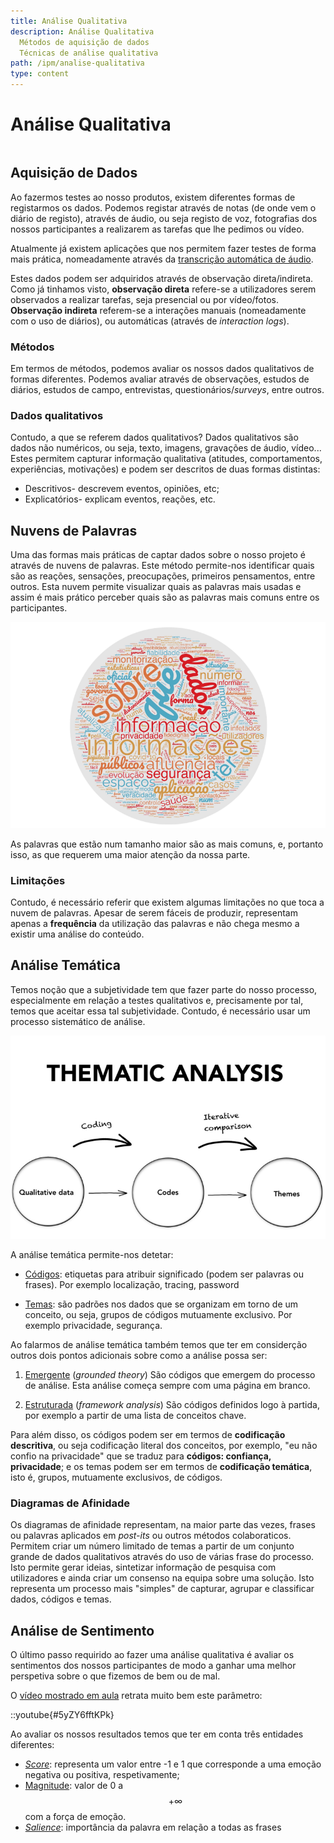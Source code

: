 ```yaml
---
title: Análise Qualitativa
description: Análise Qualitativa
  Métodos de aquisição de dados
  Técnicas de análise qualitativa
path: /ipm/analise-qualitativa
type: content
---
```


# Análise Qualitativa

```toc

```

## Aquisição de Dados

Ao fazermos testes ao nosso produtos, existem diferentes formas de registarmos os dados. Podemos registar através de notas (de onde vem o diário de registo), através de áudio, ou seja registo de voz, fotografias dos nossos participantes a realizarem as tarefas que lhe pedimos ou vídeo.

Atualmente já existem aplicações que nos permitem fazer testes de forma mais prática, nomeadamente através da [transcrição automática de áudio](color:pink).

Estes dados podem ser adquiridos através de observação direta/indireta. Como já tinhamos visto, **observação direta** refere-se a utilizadores serem observados a realizar tarefas, seja presencial ou por vídeo/fotos. **Observação indireta** referem-se a interações manuais (nomeadamente com o uso de diários), ou automáticas (através de _interaction logs_).

### Métodos

Em termos de métodos, podemos avaliar os nossos dados qualitativos de formas diferentes. Podemos avaliar através de observações, estudos de diários, estudos de campo, entrevistas, questionários/_surveys_, entre outros.

### Dados qualitativos

Contudo, a que se referem dados qualitativos? Dados qualitativos são dados não numéricos, ou seja, texto, imagens, gravações de áudio, vídeo... Estes permitem capturar informação qualitativa (atitudes, comportamentos, experiências, motivações) e podem ser descritos de duas formas distintas:

- Descritivos- descrevem eventos, opiniões, etc;
- Explicatórios- explicam eventos, reações, etc.

## Nuvens de Palavras

Uma das formas mais práticas de captar dados sobre o nosso projeto é através de nuvens de palavras. Este método permite-nos identificar quais são as reações, sensações, preocupações, primeiros pensamentos, entre outros. Esta nuvem permite visualizar quais as palavras mais usadas e assim é mais prático perceber quais são as palavras mais comuns entre os participantes.

![Nuvem de palavras](./assets/0007-nuvem-de-palavras.png#dark=4)

As palavras que estão num tamanho maior são as mais comuns, e, portanto isso, as que requerem uma maior atenção da nossa parte.

### Limitações

Contudo, é necessário referir que existem algumas limitações no que toca a nuvem de palavras. Apesar de serem fáceis de produzir, representam apenas a **frequência** da utilização das palavras e não chega mesmo a existir uma análise do conteúdo.

## Análise Temática

Temos noção que a subjetividade tem que fazer parte do nosso processo, especialmente em relação a testes qualitativos e, precisamente por tal, temos que aceitar essa tal subjetividade. Contudo, é necessário usar um processo sistemático de análise.

![Análise temática](./assets/0007-analise-tematica.png#dark=3)

A análise temática permite-nos detetar:

- [Códigos](color:pink): etiquetas para atribuir significado (podem ser palavras ou frases). Por exemplo localização, tracing, password

- [Temas](color:pink): são padrões nos dados que se organizam em torno de um conceito, ou seja, grupos de códigos mutuamente exclusivo. Por exemplo privacidade, segurança.

Ao falarmos de análise temática também temos que ter em considerção outros dois pontos adicionais sobre como a análise possa ser:

1. [Emergente](color:orange) (_grounded theory_)
   São códigos que emergem do processo de análise. Esta análise começa sempre com uma página em branco.

2. [Estruturada](color:orange) (_framework analysis_)
   São códigos definidos logo à partida, por exemplo a partir de uma lista de conceitos chave.

Para além disso, os códigos podem ser em termos de **codificação descritiva**, ou seja codificação literal dos conceitos, por exemplo, "eu não confio na privacidade" que se traduz para **códigos: confiança, privacidade**; e os temas podem ser em termos de **codificação temática**, isto é, grupos, mutuamente exclusivos, de códigos.

### Diagramas de Afinidade

Os diagramas de afinidade representam, na maior parte das vezes, frases ou palavras aplicados em _post-its_ ou outros métodos colaboraticos. Permitem criar um número limitado de temas a partir de um conjunto grande de dados qualitativos através do uso de várias frase do processo. Isto permite gerar ideias, sintetizar informação de pesquisa com utilizadores e ainda criar um consenso na equipa sobre uma solução. Isto representa um processo mais "simples" de capturar, agrupar e classificar dados, códigos e temas.

## Análise de Sentimento

O último passo requirido ao fazer uma análise qualitativa é avaliar os sentimentos dos nossos participantes de modo a ganhar uma melhor perspetiva sobre o que fizemos de bem ou de mal.

O [vídeo mostrado em aula](https://youtu.be/5yZY6fftKPk) retrata muito bem este parâmetro:

::youtube{#5yZY6fftKPk}

Ao avaliar os nossos resultados temos que ter em conta três entidades diferentes:

- [_Score_](color:pink): representa um valor entre -1 e 1 que corresponde a uma emoção negativa ou positiva, respetivamente;
- [Magnitude](color:pink): valor de 0 a $$+\infty$$ com a força de emoção.
- [_Salience_](color:pink): importância da palavra em relação a todas as frases
